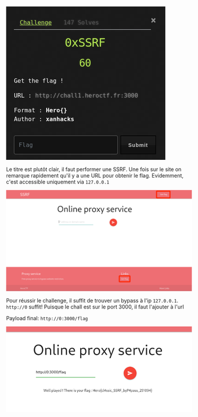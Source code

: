 ![Screen](../img/Pasted%20image%2020210426184918.png)

Le titre est plutôt clair, il faut performer une SSRF.
Une fois sur le site on remarque rapidement qu'il y a une URL pour obtenir le flag. Evidemment, c'est accessible uniquement via `127.0.0.1`

![Screen](../img/Pasted%20image%2020210426184956.png)

Pour réussir le challenge, il suffit de trouver un bypass à l'ip `127.0.0.1`.
`http://0` suffit! Puisque le chall est sur le port 3000, il faut l'ajouter à l'url

Payload final:
`http://0:3000/flag`

![Screen](../img/Pasted%20image%2020210426185136.png)
